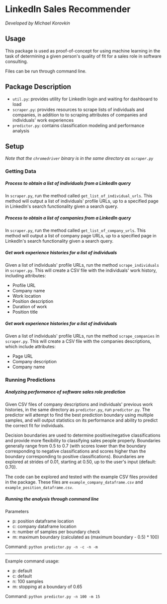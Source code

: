 # LinkedIn Sales Recommender

<i>Developed by Michael Korovkin </i>

## Usage
This package is used as proof-of-concept for using machine learning in the task of
determining a given person's quality of fit for a sales role in software consulting.

Files can be run through command line.

## Package Description
* ```util.py```: provides utility for LinkedIn login and waiting for dashboard to load
* ```scraper.py```: provides resources to scrape lists of individuals and companies,
in addition to to scraping attributes of companies and individuals' work experiences
* ```predictor.py```: contains classification modeling and performance analysis
## Setup
<i>Note that the ```chromedriver``` binary is in the same directory as ```scraper.py```</i>

### Getting Data
##### Process to obtain a list of individuals from a LinkedIn query
In ```scraper.py```, run the method called ```get_list_of_individual_urls```.
This method will output a list of individuals' profile URLs, up to a specified page in
LinkedIn's search functionality given a search query.

##### Process to obtain a list of companies from a LinkedIn query
In ```scraper.py```, run the method called ```get_list_of_company_urls```.
This method will output a list of company page URLs, up to a specified page in
LinkedIn's search functionality given a search query.

##### Get work experience histories for a list of individuals
Given a list of individuals' profile URLs, run the method ```scrape_individuals``` in
```scraper.py```. This will create a CSV file with the individuals' work history, including
attributes:
* Profile URL
* Company name
* Work location
* Position description
* Duration of work
* Position title

##### Get work experience histories for a list of individuals
Given a list of individuals' profile URLs, run the method ```scrape_companies``` in
```scraper.py```. This will create a CSV file with the companies descriptions, which
include attributes:
* Page URL
* Company description
* Company name

### Running Predictions
##### Analyzing performance of software sales role prediction
Given CSV files of company descriptions and individuals' previous work histories, in
the same directory as ```predictor.py```, run ```predictor.py```. The predictor will
attempt to find the best prediction boundary using multiple samples, and will output
statistics on its performance and ability to predict the correct fit for individuals.

Decision boundaries are used to determine positive/negative classifications and provide
more flexibility to classifying sales people properly. Boundaries generally range from
0.5 to 0.7 (with scores lower than the boundary corresponding to negative classifications
and scores higher than the boundary corresponding to positive classifications). Boundaries
are explored at strides of 0.01, starting at 0.50, up to the user's input (default: 0.70). 

The code can be explored and tested with the example CSV files provided in the package.
These files are ```example_company_dataframe.csv``` and ```example_position_dataframe.csv```.

##### Running the analysis through command line
Parameters
* p: position dataframe location
* c: company dataframe location
* n: number of samples per boundary check
* m: maximum boundary (calculated as (maximum boundary - 0.5) * 100)

Command: ```python predictor.py -n -c -n -m```

---

Example command usage:
* p: default
* c: default
* n: 100 samples
* m: stopping at a boundary of 0.65

Command: ```python predictor.py -n 100 -m 15```
